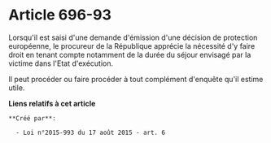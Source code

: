 # Article 696-93

Lorsqu'il est saisi d'une demande d'émission d'une décision de protection européenne, le procureur de la République apprécie
la nécessité d'y faire droit en tenant compte notamment de la durée du séjour envisagé par la victime dans l'Etat
d'exécution. 

Il peut procéder ou faire procéder à tout complément d'enquête qu'il estime utile.

**Liens relatifs à cet article**

	**Créé par**:

	  - Loi n°2015-993 du 17 août 2015 - art. 6
